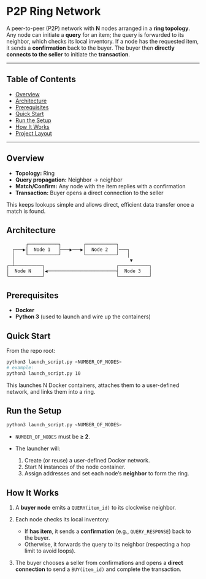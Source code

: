 # P2P Ring Network

A peer-to-peer (P2P) network with **N** nodes arranged in a **ring topology**. Any node can initiate a **query** for an item; the query is forwarded to its neighbor, which checks its local inventory. If a node has the requested item, it sends a **confirmation** back to the buyer. The buyer then **directly connects to the seller** to initiate the **transaction**.

---

## Table of Contents

* [Overview](#overview)
* [Architecture](#architecture)
* [Prerequisites](#prerequisites)
* [Quick Start](#quick-start)
* [Run the Setup](#run-the-setup)
* [How It Works](#how-it-works)
* [Project Layout](#project-layout)


---

## Overview

* **Topology:** Ring
* **Query propagation:** Neighbor → neighbor
* **Match/Confirm:** Any node with the item replies with a confirmation
* **Transaction:** Buyer opens a direct connection to the seller

This keeps lookups simple and allows direct, efficient data transfer once a match is found.

## Architecture

```
       ┌───────────┐        ┌───────────┐
  ┌───▶│  Node 1   ├───▶───▶│  Node 2   │───┐
  │    └───────────┘        └───────────┘   │
  │                                          ▼
┌─┴──────────┐                          ┌───────────┐
│  Node N    │◀─────────────────────────┤  Node 3   │
└────────────┘                          └───────────┘
```

## Prerequisites

* **Docker**
* **Python 3** (used to launch and wire up the containers)

## Quick Start

From the repo root:

```bash
python3 launch_script.py <NUMBER_OF_NODES>
# example:
python3 launch_script.py 10
```

This launches N Docker containers, attaches them to a user-defined network, and links them into a ring.

## Run the Setup

```bash
python3 launch_script.py <NUMBER_OF_NODES>
```

* `NUMBER_OF_NODES` must be **≥ 2**.
* The launcher will:

  1. Create (or reuse) a user-defined Docker network.
  2. Start N instances of the node container.
  3. Assign addresses and set each node’s **neighbor** to form the ring.

## How It Works

1. A **buyer node** emits a `QUERY(item_id)` to its clockwise neighbor.
2. Each node checks its local inventory:

   * If **has item**, it sends a **confirmation** (e.g., `QUERY_RESPONSE`) back to the buyer.
   * Otherwise, it forwards the query to its neighbor (respecting a hop limit to avoid loops).
3. The buyer chooses a seller from confirmations and opens a **direct connection** to send a `BUY(item_id)` and complete the transaction.
